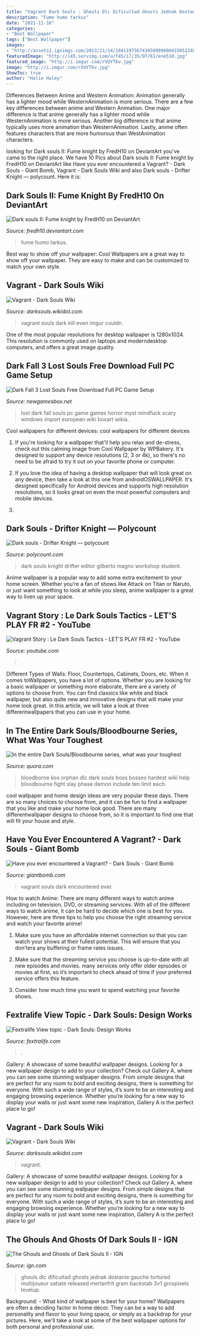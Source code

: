```yaml
---
title: "Vagrant Dark Souls : Ghouls Dlc Dificultad Ghosts Jednak Dostanie Gauche Tortured Multijoueur Satiate Released Merlanfrit Gram Backstab 3v1 Grospixels Levelup"
description: "Fume humo tarkus"
date: "2021-11-16"
categories:
- "Best Wallpaper"
tags: ["Best Wallpaper"]
images:
- "http://assets2.ignimgs.com/2013/11/14/14411975674365099960641505224897njpg-885229_765w.jpg"
featuredImage: "http://i45.servimg.com/u/f45/17/35/97/61/ene510.jpg"
featured_image: "http://i.imgur.com/rVUYT6v.jpg"
image: "http://i.imgur.com/rVUYT6v.jpg"
ShowToc: true
author: "Halie Haley"
---
```



Differences Between Anime and Western Animation: Animation generally has a lighter mood while WesternAnimation is more serious.
There are a few key differences between anime and Western Animation. One major difference is that anime generally has a lighter mood while WesternAnimation is more serious. Another big difference is that anime typically uses more animation than WesternAnimation. Lastly, anime often features characters that are more humorous than WestAnimation characters.

	

		
looking for Dark souls II: Fume knight by FredH10 on DeviantArt you've came to the right place. We have 10 Pics about Dark souls II: Fume knight by FredH10 on DeviantArt like Have you ever encountered a Vagrant? - Dark Souls - Giant Bomb, Vagrant - Dark Souls Wiki and also Dark souls - Drifter Knight — polycount. Here it is:
		
    
## Dark Souls II: Fume Knight By FredH10 On DeviantArt

<img loading=lazy src="http://orig03.deviantart.net/c494/f/2014/244/9/a/dark_souls_ii__fume_knight_by_fredh10-d7xb79k.png" onerror="this.onerror=null;this.src='https://tse1.mm.bing.net/th?id=OIP.yU0tZxlicIe8XaOGCrO79QHaDd&amp;pid=15.1';" alt="Dark souls II: Fume knight by FredH10 on DeviantArt">

_Source: fredh10.deviantart.com_

>fume humo tarkus. 

	

Best way to show off your wallpaper:
Cool Wallpapers are a great way to show off your wallpaper. They are easy to make and can be customized to match your own style.

    
## Vagrant - Dark Souls Wiki

<img loading=lazy src="http://i.imgur.com/rVUYT6v.jpg" onerror="this.onerror=null;this.src='https://tse3.mm.bing.net/th?id=OIP.3z9Yw1mFt5GkgZVWto7MEAHaEK&amp;pid=15.1';" alt="Vagrant - Dark Souls Wiki">

_Source: darksouls.wikidot.com_

>vagrant souls dark kill even imgur couldn. 

	

One of the most popular resolutions for desktop wallpaper is 1280x1024. This resolution is commonly used on laptops and moderndesktop computers, and offers a great image quality.

    
## Dark Fall 3 Lost Souls Free Download Full PC Game Setup

<img loading=lazy src="https://www.newgamesbox.net/wp-content/uploads/2017/04/Dark-Fall-3-Lost-Souls-Download.jpg" onerror="this.onerror=null;this.src='https://tse3.mm.bing.net/th?id=OIP._tVz1kdt8yy_WpTD-BTJoQHaKe&amp;pid=15.1';" alt="Dark Fall 3 Lost Souls Free Download Full PC Game Setup">

_Source: newgamesbox.net_

>lost dark fall souls pc game games horror myst mindfuck scary windows import european wiki boxart wikia. 

	

Cool wallpapers for different devices:
cool wallpapers for different devices 

1. If you're looking for a wallpaper that'll help you relax and de-stress, check out this calming image from Cool Wallpaper by WPBakery. It's designed to support any device resolutions (2, 3 or 4k), so there's no need to be afraid to try it out on your favorite phone or computer.

2. If you love the idea of having a desktop wallpaper that will look great on any device, then take a look at this one from androidOSWALLPAPER. It's designed specifically for Android devices and supports high resolution resolutions, so it looks great on even the most powerful computers and mobile devices.

3.

    
## Dark Souls - Drifter Knight — Polycount

<img loading=lazy src="https://us.v-cdn.net/5021068/uploads/editor/t6/sr1pduan2gdc.jpg" onerror="this.onerror=null;this.src='https://tse3.mm.bing.net/th?id=OIP.RXIi7leXiE7uQ_XYEiXI9QHaEG&amp;pid=15.1';" alt="Dark souls - Drifter Knight — polycount">

_Source: polycount.com_

>dark souls knight drifter editor gilberto magno workshop student. 

	

Anime wallpaper is a popular way to add some extra excitement to your home screen. Whether you’re a fan of shows like Attack on Titan or Naruto, or just want something to look at while you sleep, anime wallpaper is a great way to liven up your space.

    
## Vagrant Story : Le Dark Souls Tactics - LET&#039;S PLAY FR #2 - YouTube

<img loading=lazy src="https://i.ytimg.com/vi/_Aow7nng1gU/hqdefault.jpg" onerror="this.onerror=null;this.src='https://tse3.mm.bing.net/th?id=OIP.FblS10NFsm60vtjMG7T1uQHaFj&amp;pid=15.1';" alt="Vagrant Story : Le Dark Souls Tactics - LET&#039;S PLAY FR #2 - YouTube">

_Source: youtube.com_

>. 

	

Different Types of Walls: Floor, Countertops, Cabinets, Doors, etc.
When it comes toWallpapers, you have a lot of options. Whether you are looking for a basic wallpaper or something more elaborate, there are a variety of options to choose from. You can find classics like white and black wallpaper, but also quite new and innovative designs that will make your home look great. In this article, we will take a look at three differentwallpapers that you can use in your home.

    
## In The Entire Dark Souls/Bloodbourne Series, What Was Your Toughest

<img loading=lazy src="https://qph.fs.quoracdn.net/main-qimg-54a9ff057c4a77232ffc0edd2991c281" onerror="this.onerror=null;this.src='https://tse4.mm.bing.net/th?id=OIP.VKn_BXxKdyMv_A7dKZHCgQHaEK&amp;pid=15.1';" alt="In the entire Dark Souls/Bloodbourne series, what was your toughest">

_Source: quora.com_

>bloodborne kos orphan dlc dark souls boss bosses hardest wiki help bloodbourne fight slay phase demon include ten limit each. 

	

cool wallpaper and home design ideas are very popular these days. There are so many choices to choose from, and it can be fun to find a wallpaper that you like and make your home look good. There are many differentwallpaper designs to choose from, so it is important to find one that will fit your house and style.

    
## Have You Ever Encountered A Vagrant? - Dark Souls - Giant Bomb

<img loading=lazy src="https://static.giantbomb.com/uploads/original/18/185797/2597761-6927254353-data2.jpg" onerror="this.onerror=null;this.src='https://tse3.mm.bing.net/th?id=OIP.vlW9wsc4_ruFdTAZRZ-VVwHaEK&amp;pid=15.1';" alt="Have you ever encountered a Vagrant? - Dark Souls - Giant Bomb">

_Source: giantbomb.com_

>vagrant souls dark encountered ever. 

	

How to watch Anime: There are many different ways to watch anime including on television, DVD, or streaming services.
With all of the different ways to watch anime, it can be hard to decide which one is best for you. However, here are three tips to help you choose the right streaming service and watch your favorite anime!
1. Make sure you have an affordable internet connection so that you can watch your shows at their fullest potential. This will ensure that you don’tera any buffering or frame rates issues.

2. Make sure that the streaming service you choose is up-to-date with all new episodes and movies. many services only offer older episodes or movies at first, so it’s important to check ahead of time if your preferred service offers this feature.

3. Consider how much time you want to spend watching your favorite shows.

    
## Fextralife View Topic - Dark Souls: Design Works

<img loading=lazy src="http://i45.servimg.com/u/f45/17/35/97/61/ene510.jpg" onerror="this.onerror=null;this.src='https://tse3.mm.bing.net/th?id=OIP.KUFhTn4FddsGsV1DRbfcWQHaMX&amp;pid=15.1';" alt="Fextralife View topic - Dark Souls: Design Works">

_Source: fextralife.com_

>. 

	

Gallery: A showcase of some beautiful wallpaper designs.
Looking for a new wallpaper design to add to your collection? Check out Gallery A, where you can see some stunning wallpaper designs. From simple designs that are perfect for any room to bold and exciting designs, there is something for everyone. With such a wide range of styles, it’s sure to be an interesting and engaging browsing experience. Whether you’re looking for a new way to display your walls or just want some new inspiration, Gallery A is the perfect place to go!





	
	
    
## Vagrant - Dark Souls Wiki

<img loading=lazy src="http://i.imgur.com/QOMFVnU.jpg" onerror="this.onerror=null;this.src='https://tse4.mm.bing.net/th?id=OIP.i8mzhpUpSdLZM7JdO9IStgHaFj&amp;pid=15.1';" alt="Vagrant - Dark Souls Wiki">

_Source: darksouls.wikidot.com_

>vagrant. 

	

Gallery: A showcase of some beautiful wallpaper designs.
Looking for a new wallpaper design to add to your collection? Check out Gallery A, where you can see some stunning wallpaper designs. From simple designs that are perfect for any room to bold and exciting designs, there is something for everyone. With such a wide range of styles, it’s sure to be an interesting and engaging browsing experience. Whether you’re looking for a new way to display your walls or just want some new inspiration, Gallery A is the perfect place to go!





	
	
    
## The Ghouls And Ghosts Of Dark Souls II - IGN

<img loading=lazy src="http://assets2.ignimgs.com/2013/11/14/14411975674365099960641505224897njpg-885229_765w.jpg" onerror="this.onerror=null;this.src='https://tse2.mm.bing.net/th?id=OIP.kgBCWFmLeYuTCCaiLgYFEAHaEK&amp;pid=15.1';" alt="The Ghouls and Ghosts of Dark Souls II - IGN">

_Source: ign.com_

>ghouls dlc dificultad ghosts jednak dostanie gauche tortured multijoueur satiate released merlanfrit gram backstab 3v1 grospixels levelup. 

	

Background: - What kind of wallpaper is best for your home?
Wallpapers are often a deciding factor in home décor. They can be a way to add personality and flavor to your living space, or simply as a backdrop for your pictures. Here, we'll take a look at some of the best wallpaper options for both personal and professional use.

